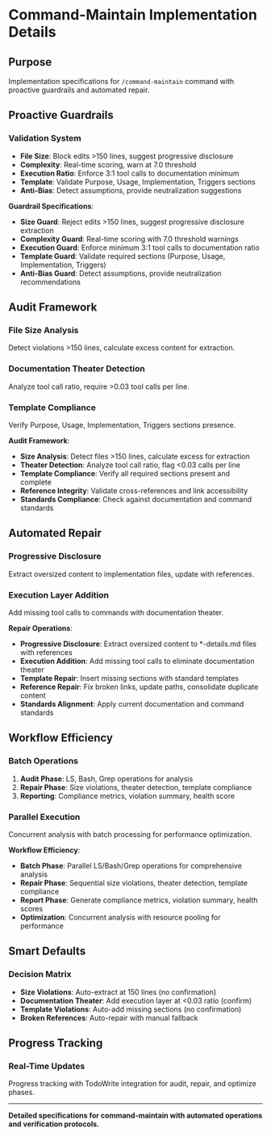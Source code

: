 # Command-Maintain Implementation Details

## Purpose
Implementation specifications for `/command-maintain` command with proactive guardrails and automated repair.

## Proactive Guardrails

### Validation System
- **File Size**: Block edits >150 lines, suggest progressive disclosure
- **Complexity**: Real-time scoring, warn at 7.0 threshold
- **Execution Ratio**: Enforce 3:1 tool calls to documentation minimum
- **Template**: Validate Purpose, Usage, Implementation, Triggers sections
- **Anti-Bias**: Detect assumptions, provide neutralization suggestions

**Guardrail Specifications**:
- **Size Guard**: Reject edits >150 lines, suggest progressive disclosure extraction
- **Complexity Guard**: Real-time scoring with 7.0 threshold warnings
- **Execution Guard**: Enforce minimum 3:1 tool calls to documentation ratio
- **Template Guard**: Validate required sections (Purpose, Usage, Implementation, Triggers)
- **Anti-Bias Guard**: Detect assumptions, provide neutralization recommendations

## Audit Framework

### File Size Analysis
Detect violations >150 lines, calculate excess content for extraction.

### Documentation Theater Detection
Analyze tool call ratio, require >0.03 tool calls per line.

### Template Compliance
Verify Purpose, Usage, Implementation, Triggers sections presence.

**Audit Framework**:
- **Size Analysis**: Detect files >150 lines, calculate excess for extraction
- **Theater Detection**: Analyze tool call ratio, flag <0.03 calls per line
- **Template Compliance**: Verify all required sections present and complete
- **Reference Integrity**: Validate cross-references and link accessibility
- **Standards Compliance**: Check against documentation and command standards

## Automated Repair

### Progressive Disclosure
Extract oversized content to implementation files, update with references.

### Execution Layer Addition
Add missing tool calls to commands with documentation theater.

**Repair Operations**:
- **Progressive Disclosure**: Extract oversized content to *-details.md files with references
- **Execution Addition**: Add missing tool calls to eliminate documentation theater
- **Template Repair**: Insert missing sections with standard templates
- **Reference Repair**: Fix broken links, update paths, consolidate duplicate content
- **Standards Alignment**: Apply current documentation and command standards

## Workflow Efficiency

### Batch Operations
1. **Audit Phase**: LS, Bash, Grep operations for analysis
2. **Repair Phase**: Size violations, theater detection, template compliance
3. **Reporting**: Compliance metrics, violation summary, health score

### Parallel Execution
Concurrent analysis with batch processing for performance optimization.

**Workflow Efficiency**:
- **Batch Phase**: Parallel LS/Bash/Grep operations for comprehensive analysis
- **Repair Phase**: Sequential size violations, theater detection, template compliance
- **Report Phase**: Generate compliance metrics, violation summary, health scores
- **Optimization**: Concurrent analysis with resource pooling for performance

## Smart Defaults

### Decision Matrix
- **Size Violations**: Auto-extract at 150 lines (no confirmation)
- **Documentation Theater**: Add execution layer at <0.03 ratio (confirm)
- **Template Violations**: Auto-add missing sections (no confirmation)
- **Broken References**: Auto-repair with manual fallback

## Progress Tracking

### Real-Time Updates
Progress tracking with TodoWrite integration for audit, repair, and optimize phases.

---

**Detailed specifications for command-maintain with automated operations and verification protocols.**